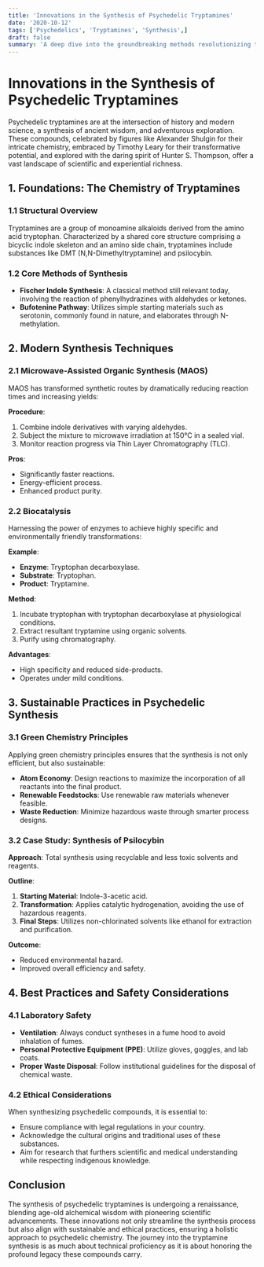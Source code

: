 ```yaml
---
title: 'Innovations in the Synthesis of Psychedelic Tryptamines'
date: '2020-10-12'
tags: ['Psychedelics', 'Tryptamines', 'Synthesis',]
draft: false
summary: 'A deep dive into the groundbreaking methods revolutionizing the synthesis of psychedelic tryptamines, with tutorials and best practices for researchers and chemists.'
---
```


# Innovations in the Synthesis of Psychedelic Tryptamines

Psychedelic tryptamines are at the intersection of history and modern science, a synthesis of ancient wisdom, and adventurous exploration. These compounds, celebrated by figures like Alexander Shulgin for their intricate chemistry, embraced by Timothy Leary for their transformative potential, and explored with the daring spirit of Hunter S. Thompson, offer a vast landscape of scientific and experiential richness.

## 1. Foundations: The Chemistry of Tryptamines

### 1.1 Structural Overview

Tryptamines are a group of monoamine alkaloids derived from the amino acid tryptophan. Characterized by a shared core structure comprising a bicyclic indole skeleton and an amino side chain, tryptamines include substances like DMT (N,N-Dimethyltryptamine) and psilocybin.

### 1.2 Core Methods of Synthesis

- **Fischer Indole Synthesis**: A classical method still relevant today, involving the reaction of phenylhydrazines with aldehydes or ketones.
- **Bufotenine Pathway**: Utilizes simple starting materials such as serotonin, commonly found in nature, and elaborates through N-methylation.

## 2. Modern Synthesis Techniques

### 2.1 Microwave-Assisted Organic Synthesis (MAOS)

MAOS has transformed synthetic routes by dramatically reducing reaction times and increasing yields:

**Procedure**: 
1. Combine indole derivatives with varying aldehydes.
2. Subject the mixture to microwave irradiation at 150°C in a sealed vial.
3. Monitor reaction progress via Thin Layer Chromatography (TLC).

**Pros**:
- Significantly faster reactions.
- Energy-efficient process.
- Enhanced product purity.

### 2.2 Biocatalysis

Harnessing the power of enzymes to achieve highly specific and environmentally friendly transformations:

**Example**: 
- **Enzyme**: Tryptophan decarboxylase.
- **Substrate**: Tryptophan.
- **Product**: Tryptamine.

**Method**:
1. Incubate tryptophan with tryptophan decarboxylase at physiological conditions.
2. Extract resultant tryptamine using organic solvents.
3. Purify using chromatography.

**Advantages**:
- High specificity and reduced side-products.
- Operates under mild conditions.

## 3. Sustainable Practices in Psychedelic Synthesis

### 3.1 Green Chemistry Principles

Applying green chemistry principles ensures that the synthesis is not only efficient, but also sustainable:

- **Atom Economy**: Design reactions to maximize the incorporation of all reactants into the final product.
- **Renewable Feedstocks**: Use renewable raw materials whenever feasible.
- **Waste Reduction**: Minimize hazardous waste through smarter process designs.

### 3.2 Case Study: Synthesis of Psilocybin

**Approach**: Total synthesis using recyclable and less toxic solvents and reagents.

**Outline**:
1. **Starting Material**: Indole-3-acetic acid.
2. **Transformation**: Applies catalytic hydrogenation, avoiding the use of hazardous reagents.
3. **Final Steps**: Utilizes non-chlorinated solvents like ethanol for extraction and purification.

**Outcome**:
- Reduced environmental hazard.
- Improved overall efficiency and safety.

## 4. Best Practices and Safety Considerations

### 4.1 Laboratory Safety

- **Ventilation**: Always conduct syntheses in a fume hood to avoid inhalation of fumes.
- **Personal Protective Equipment (PPE)**: Utilize gloves, goggles, and lab coats.
- **Proper Waste Disposal**: Follow institutional guidelines for the disposal of chemical waste.

### 4.2 Ethical Considerations

When synthesizing psychedelic compounds, it is essential to:

- Ensure compliance with legal regulations in your country.
- Acknowledge the cultural origins and traditional uses of these substances.
- Aim for research that furthers scientific and medical understanding while respecting indigenous knowledge.

## Conclusion

The synthesis of psychedelic tryptamines is undergoing a renaissance, blending age-old alchemical wisdom with pioneering scientific advancements. These innovations not only streamline the synthesis process but also align with sustainable and ethical practices, ensuring a holistic approach to psychedelic chemistry. The journey into the tryptamine synthesis is as much about technical proficiency as it is about honoring the profound legacy these compounds carry.